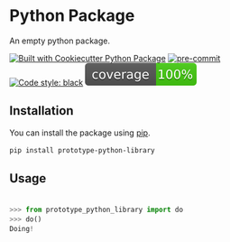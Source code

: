# Python Package

An empty python package.

[![Built with Cookiecutter Python Package](https://img.shields.io/badge/built%20with-Cookiecutter%20Python%20Package-ff69b4.svg?logo=cookiecutter)](https://github.com/91nunocosta/python-package-cookiecutter)
[![pre-commit](https://img.shields.io/badge/pre--commit-enabled-brightgreen?logo=pre-commit&logoColor=white)](https://github.com/pre-commit/pre-commit)
[![Code style: black](https://img.shields.io/badge/code%20style-black-000000.svg)](https://github.com/psf/black)
![Code Coverage](coverage.svg)

## Installation

You can install the package using [pip](https://pip.pypa.io/en/stable/installation/).

```bash
pip install prototype-python-library
```

## Usage

```python

>>> from prototype_python_library import do
>>> do()
Doing!

```
